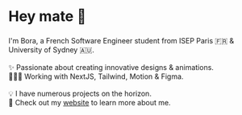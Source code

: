 <h1 align="left">Hey mate 👋</h1>

###

<p align="left">I'm Bora, a French Software Engineer student from ISEP Paris 🇫🇷 & University of Sydney 🇦🇺. <br><br>✨ Passionate about creating innovative designs & animations.<br>🧑🏻‍💻 Working with NextJS, Tailwind, Motion & Figma.<br><br>💡 I have numerous projects on the horizon. <br>🚀 Check out my <a href="https://www.borabalos.com/" target="_blank">website</a> to learn more about me.
